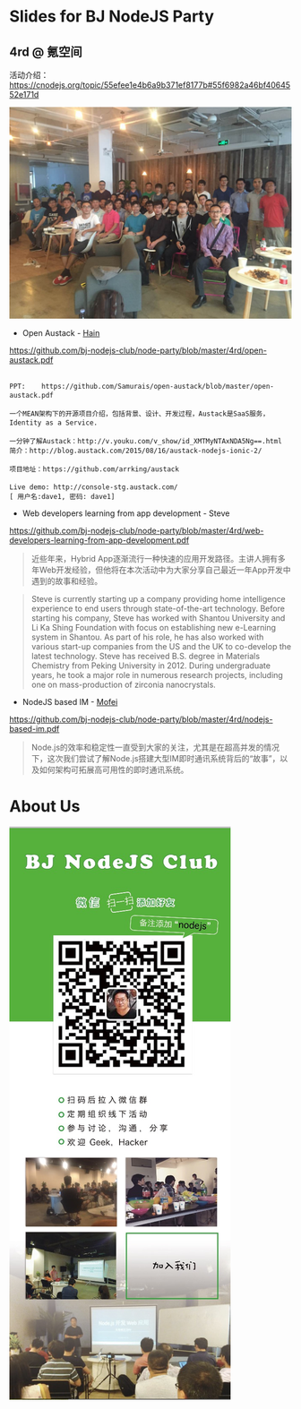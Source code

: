 # Slides for BJ NodeJS Party

## 4rd @ 氪空间

活动介绍：https://cnodejs.org/topic/55efee1e4b6a9b371ef8177b#55f6982a46bf4064552e171d

![img](https://github.com/bj-nodejs-club/node-party/blob/master/4rd/imgs/4.pic.jpg)

* Open Austack - [Hain](https://cn.linkedin.com/in/wanghailiang)

https://github.com/bj-nodejs-club/node-party/blob/master/4rd/open-austack.pdf

```

PPT:	https://github.com/Samurais/open-austack/blob/master/open-austack.pdf

一个MEAN架构下的开源项目介绍，包括背景、设计、开发过程，Austack是SaaS服务，Identity as a Service.

一分钟了解Austack：http://v.youku.com/v_show/id_XMTMyNTAxNDA5Ng==.html
简介：http://blog.austack.com/2015/08/16/austack-nodejs-ionic-2/

项目地址：https://github.com/arrking/austack

Live demo: http://console-stg.austack.com/  
[ 用户名:dave1, 密码: dave1]

```

* Web developers learning from app development - Steve

https://github.com/bj-nodejs-club/node-party/blob/master/4rd/web-developers-learning-from-app-development.pdf


>  近些年来，Hy‎brid App逐渐流行一种快速的应用开发路径。主讲人拥有多年Web开发经验，但他将在本次活动中为大家分享自己最近一年App开发中遇到的故事和经验。


> Steve is currently starting up a company providing home intelligence experience to end users through state-of-the-art technology. Before starting his company, Steve has worked with Shantou University and Li Ka Shing Foundation with focus on establishing new e-Learning system in Shantou. As part of his role, he has also worked with various start-up companies from the US and the UK to co-develop the latest technology. Steve has received B.S. degree in Materials Chemistry from Peking University in 2012. During undergraduate years, he took a major role in numerous research projects, including one on mass-production of zirconia nanocrystals.

* NodeJS based IM - [Mofei](http://www.zhuwenlong.com/)

https://github.com/bj-nodejs-club/node-party/blob/master/4rd/nodejs-based-im.pdf


> Node.js的效率和稳定性一直受到大家的关注，尤其是在超高并发的情况下，这次我们尝试了解Node.js搭建大型IM即时通讯系统背后的“故事”，以及如何架构可拓展高可用性的即时通讯系统。


# About Us

![img2](https://github.com/bj-nodejs-club/node-party/blob/master/poster.png)



